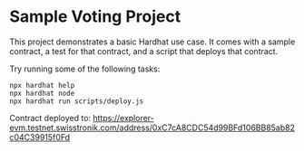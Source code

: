 # Sample Voting Project

This project demonstrates a basic Hardhat use case. It comes with a sample contract, a test for that contract, and a script that deploys that contract.

Try running some of the following tasks:

```shell
npx hardhat help
npx hardhat node
npx hardhat run scripts/deploy.js
```

Contract deployed to: https://explorer-evm.testnet.swisstronik.com/address/0xC7cA8CDC54d99BFd106BB85ab82c04C39915f0Fd
